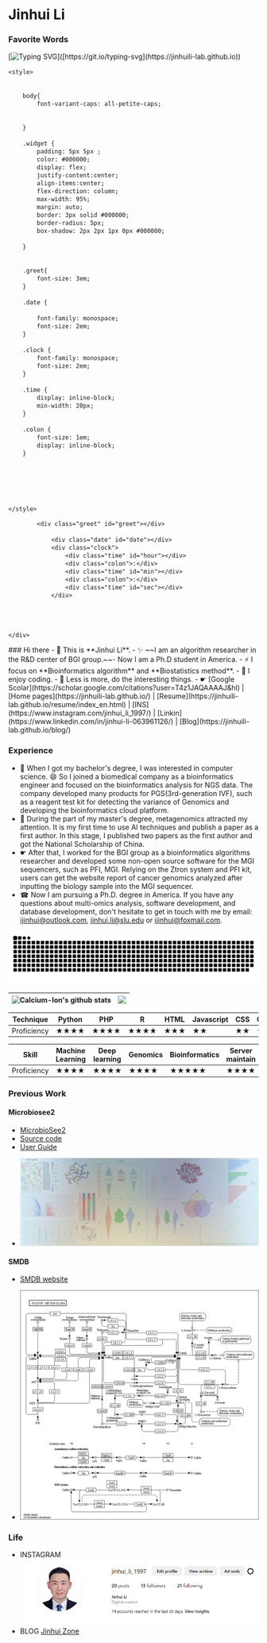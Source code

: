 # Jinhui Li
### Favorite Words
[![Typing SVG](https://readme-typing-svg.herokuapp.com?font=&weight=700&size=13&multiline=true&width=435&lines=%E8%8E%AB%E5%90%AC%E7%A9%BF%E6%9E%97%E6%89%93%E5%8F%B6%E5%A3%B0%2C%E4%BD%95%E5%A6%A8%E5%90%9F%E5%95%B8%E4%B8%94%E5%BE%90%E8%A1%8C%E3%80%82;Ignore+the+noises+around+you%2C+keep+walking+confidently.)]([https://git.io/typing-svg](https://jinhuili-lab.github.io))

    <style>


        body{
            font-variant-caps: all-petite-caps;


        }

        .widget {
            padding: 5px 5px ;
            color: #000000;
            display: flex;
            justify-content:center;
            align-items:center;
            flex-direction: column;
            max-width: 95%;
            margin: auto;
            border: 3px solid #000000;
            border-radius: 5px;
            box-shadow: 2px 2px 1px 0px #000000;

        }

           
        .greet{
            font-size: 3em;
        }

        .date {
      
            font-family: monospace;
            font-size: 2em;
        }

        .clock {
            font-family: monospace;
            font-size: 2em;
        }

        .time {
            display: inline-block;
            min-width: 20px;
        }

        .colon {
            font-size: 1em;
            display: inline-block;
        }

     




    </style>
</head>
<body>




<div class="container>">
    <div class="widget">

            <div class="greet" id="greet"></div>

                <div class="date" id="date"></div>
                <div class="clock">
                    <div class="time" id="hour"></div>
                    <div class="colon">:</div>
                    <div class="time" id="min"></div>
                    <div class="colon">:</div>
                    <div class="time" id="sec"></div>
                </div>
           

        

    </div>
</div>
        



<script>

function dispalyGreetings(today){
        hrs = today.getHours();
        name=""
        if (hrs < 12)
            greet = 'Good Morning  '+name;
        else if (hrs >= 12 && hrs <= 17)
            greet = 'Good Afternoon '+name;
        else if (hrs >= 17 && hrs <= 24)
            greet = 'Good Evening  '+name;
        document.getElementById('greet').innerHTML = greet;

    }

    function dispalyDate(today) {  
       
        const days = ['Sunday', 'Monday', 'Tuesday', 'Wednesday', 'Thursday', 'Friday', 'Saturday'];
        const monthNames = ["January", "February", "March", "April", "May", "June",
  "July", "August", "September", "October", "November", "December"
];

        var dayName = days[today.getDay()];
        var monthName = monthNames[today.getMonth()];
        var date = today.getDate();
        var year = today.getFullYear();
        document.getElementById('date').innerHTML =dayName+", "+monthName+" "+date+" "+year;

    }


    function dispalyClock(today) {

        var hour = padZeros(twelveHour(today.getHours()));
        var minutes = padZeros(today.getMinutes());
        var seconds = padZeros(today.getSeconds());
       
        if(today.getHours() >=12){
            seconds+=" pm"
        }
        else{
            seconds+=" am"
        }
       
        document.getElementById('hour').innerHTML = hour;
        document.getElementById('min').innerHTML = minutes;
        document.getElementById('sec').innerHTML = seconds;
    }

    function twelveHour(hour) {
        if (hour > 12) {
            return hour -= 12
        } else if (hour === 0) {
            return hour = 12;
        } else {
            return hour
        }
    }
    function padZeros(num) {
        if (num < 10) {
            num = '0' + num
        };
        return num;
    }

    function dispalyWidget() {
        var today = new Date();
        dispalyGreetings(today);
        dispalyDate(today);
        dispalyClock(today);
        setTimeout(dispalyWidget, 500);
    }

    dispalyWidget()

</script>

</body>
</html>
### Hi there 
- 🔭 This is  **Jinhui Li**.  
- ✨ ~~I am an algorithm researcher in the R&D center of BGI group.~~- Now I am a Ph.D student in America. 
- ⚡ I focus on **Bioinformatics algorithm** and **Biostatistics method**.
- 👋 I enjoy coding.
- 💬 Less is more, do the interesting things.
- ☛ [Google Scolar](https://scholar.google.com/citations?user=T4z1JAQAAAAJ&hl) | [Home pages](https://jinhuili-lab.github.io/) | [Resume](https://jinhuili-lab.github.io/resume/index_en.html) | [INS](https://www.instagram.com/jinhui_li_1997/) | [Linkin](https://www.linkedin.com/in/jinhui-li-063961126/) | [Blog](https://jinhuili-lab.github.io/blog/)
  
### Experience
- 🤔 When I got my bachelor's degree, I was interested in computer science. 😄 So I joined a biomedical company as a bioinformatics engineer and focused on the bioinformatics analysis for NGS data. The company developed many products for PGS(3rd-generation IVF), such as a reagent test kit for detecting the variance of Genomics and developing the bioinformatics cloud platform.
- 👯 During the part of my master's degree, metagenomics attracted my attention. It is my first time to use AI techniques and publish a paper as a first author. In this stage, I published two papers as the first author and got the National Scholarship of China. 
- ☛ After that, I worked for the BGI group as a bioinformatics algorithms  researcher and developed some non-open source software for the MGI sequencers, such as PFI, MGI. Relying on the Ztron system and PFI kit, users can get the website report of cancer genomics analyzed after inputting the biology sample into the MGI sequencer. 
- ☎ Now I am pursuing a Ph.D. degree in America. If you have any questions about multi-omics analysis, software development, and database development, don't hesitate to get in touch with me by email: ijinhui@outlook.com, jinhui.li@slu.edu or ijinhui@foxmail.com.
<center>

 
 <img align="center" src="https://github.com/jinhuili-lab/jinhuili-lab/blob/main/github-contribution-grid-snake.svg"/>
 
 |<img align="center" src="https://github-readme-stats.vercel.app/api?username=jinhuili-lab&show_icons=true&theme=buefy&hide_border=true" alt="Calcium-Ion's github stats" /> |<img align="center" src="https://github-readme-stats.vercel.app/api/top-langs/?username=jinhuili-lab&layout=compact&theme=buefy&hide_border=true&hide=html,css" /> |
| ------------- | ------------- |

|Technique|Python|PHP|R|HTML|Javascript|CSS|Gradio|Plotly|
|---|---|---|---|---|---|---|---|---|
|Proficiency|★★★★|★★★★|★★★★|★★★|★★|★★|★★|★★★|

|Skill|Machine Learning|Deep learning|Genomics|Bioinformatics|Server maintain|
|---|---|---|---|---|---|
|Proficiency|★★★★|★★★★|★★★★|★★★★★|★★★★|

</center>

### Previous Work 

#### Microbiosee2
- [MicrobioSee2 ](https://github.com/jinhuili-lab/MicrobioSee2/releases/tag/v2.0.2)
- [Source code](https://github.com/jinhuili-lab/MicrobioSee2/)
- [User Guide](https://microbiosee.github.io/)
* ![](https://github.com/jinhuili-lab/jinhuili-lab/blob/main/pic01.jpg)   
#### SMDB
- [SMDB website](https://smdb.gxu.edu.cn/)
* ![](https://github.com/jinhuili-lab/jinhuili-lab/blob/main/map00920.png)

### Life
- INSTAGRAM
  <a href="https://www.instagram.com/jinhui_james_li/"><img src="https://raw.githubusercontent.com/jinhuili-lab/personal_image_bed/master/img9920240511210920.png" /></a>
- BLOG
  <a href="https://jinhuili-lab.github.io/blog/">Jinhui Zone</a>

  
